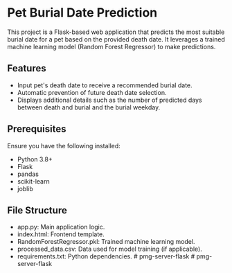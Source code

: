 # Pet Burial Date Prediction
This project is a Flask-based web application that predicts the most suitable burial date for a pet based on the provided death date. It leverages a trained machine learning model (Random Forest Regressor) to make predictions.

## Features
  - Input pet's death date to receive a recommended burial date.
  - Automatic prevention of future death date selection.
  - Displays additional details such as the number of predicted days between death and burial and the burial weekday.

## Prerequisites
Ensure you have the following installed:
  - Python 3.8+
  - Flask
  - pandas
  - scikit-learn
  - joblib

## File Structure
  - app.py: Main application logic.
  - index.html: Frontend template.
  - RandomForestRegressor.pkl: Trained machine learning model.
  - processed_data.csv: Data used for model training (if applicable).
  - requirements.txt: Python dependencies.
#   p m g - s e r v e r - f l a s k  
 #   p m g - s e r v e r - f l a s k  
 